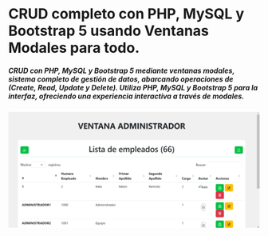 # CRUD completo con PHP, MySQL y Bootstrap 5 usando Ventanas Modales para todo.

##### CRUD con PHP, MySQL y Bootstrap 5 mediante ventanas modales, sistema completo de gestión de datos, abarcando operaciones de (Create, Read, Update y Delete). Utiliza PHP, MySQL y Bootstrap 5 para la interfaz, ofreciendo una experiencia interactiva a través de modales.

![](https://raw.githubusercontent.com/alexa24sa/Tecnologias_para_Desarrollo_de_Aplicaciones_Web/refs/heads/main/CRUD_admin/Captura%20de%20pantalla%202025-01-03%20030230.png)

